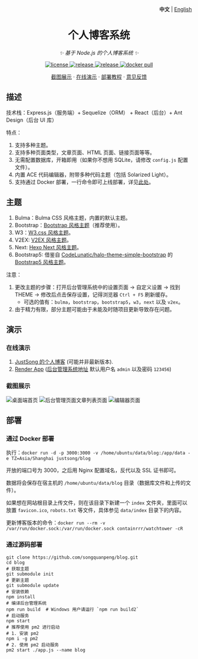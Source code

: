 <p align="right">
   <strong>中文</strong> | <a href="./README.en.md">English</a>
</p>

<div align="center">

# 个人博客系统

_✨ 基于 Node.js 的个人博客系统 ✨_

</div>

<p align="center">
  <a href="https://raw.githubusercontent.com/songquanpeng/blog/master/LICENSE">
    <img src="https://img.shields.io/github/license/songquanpeng/blog?color=brightgreen" alt="license">
  </a>
  <a href="https://github.com/songquanpeng/blog/releases/latest">
    <img src="https://img.shields.io/github/v/release/songquanpeng/blog?color=brightgreen&include_prereleases" alt="release">
  </a>
  <a href="https://github.com/songquanpeng/blog/releases/latest">
    <img src="https://img.shields.io/github/downloads/songquanpeng/blog/total?color=brightgreen&include_prereleases" alt="release">
  </a>
  <a href="https://hub.docker.com/repository/docker/justsong/blog">
    <img src="https://img.shields.io/docker/pulls/justsong/blog?color=brightgreen" alt="docker pull">
  </a>
</p>

<p align="center">
  <a href="#截图展示">截图展示</a>
  ·
  <a href="https://iamazing.cn/">在线演示</a>
  ·
  <a href="#部署">部署教程</a>
  ·
  <a href="https://github.com/songquanpeng/blog/issues">意见反馈</a>
</p>


## 描述
技术栈：Express.js（服务端）+ Sequelize（ORM） + React（后台）+ Ant Design（后台 UI 库）

特点：
1. 支持多种主题。
2. 支持多种页面类型，文章页面、HTML 页面、链接页面等等。
3. 无需配置数据库，开箱即用（如果你不想用 SQLite，请修改 `config.js` 配置文件）。
4. 内置 ACE 代码编辑器，附带多种代码主题（包括 Solarized Light）。
5. 支持通过 Docker 部署，一行命令即可上线部署，详见[此处](#部署)。

## 主题
1. Bulma：Bulma CSS 风格主题，内置的默认主题。
2. Bootstrap：[Bootstrap 风格主题](https://github.com/songquanpeng/blog-theme-bootstrap)（推荐使用）。
3. W3：[W3.css 风格主题](https://github.com/songquanpeng/blog-theme-w3)。
4. V2EX: [V2EX 风格主题](https://github.com/songquanpeng/blog-theme-v2ex)。
5. Next: [Hexo Next 风格主题](https://github.com/songquanpeng/blog-theme-next)。
6. Bootstrap5: 借鉴自 [CodeLunatic/halo-theme-simple-bootstrap](https://github.com/CodeLunatic/halo-theme-simple-bootstrap) 的 [Bootstrap5 风格主题](https://github.com/songquanpeng/blog-theme-bootstrap5)。

注意：
1. 更改主题的步骤：打开后台管理系统中的设置页面 -> 自定义设置 -> 找到 THEME -> 修改后点击保存设置，记得浏览器 `Ctrl + F5` 刷新缓存。
    + 可选的值有：`bulma`，`bootstrap`，`bootstrap5`，`w3`，`next` 以及 `v2ex`。
2. 由于精力有限，部分主题可能由于未能及时随项目更新导致存在问题。

## 演示
### 在线演示
1. [JustSong 的个人博客](https://iamazing.cn) (可能并非最新版本).
2. [Render App](https://nodejs-blog.onrender.com) ([后台管理系统地址](https://nodejs-blog.onrender.com/admin/) 默认用户名 `admin` 以及密码 `123456`)

### 截图展示
![桌面端首页](https://user-images.githubusercontent.com/39998050/108320215-76e02e00-71fd-11eb-8ecc-caeff90eb0da.png)
![后台管理页面文章列表页面](https://user-images.githubusercontent.com/39998050/108320192-6f208980-71fd-11eb-8e3d-92e61dce09e6.png)
![编辑器页面](https://user-images.githubusercontent.com/39998050/108320168-6465f480-71fd-11eb-8abd-f74588d9e39a.png)

## 部署
### 通过 Docker 部署
执行：`docker run -d -p 3000:3000 -v /home/ubuntu/data/blog:/app/data -e TZ=Asia/Shanghai justsong/blog`

开放的端口号为 3000，之后用 Nginx 配置域名，反代以及 SSL 证书即可。

数据将会保存在宿主机的 `/home/ubuntu/data/blog` 目录（数据库文件和上传的文件）。

如果想在网站根目录上传文件，则在该目录下新建一个 `index` 文件夹，里面可以放置 `favicon.ico`, `robots.txt` 等文件，具体参见 `data/index` 目录下的内容。

更新博客版本的命令：`docker run --rm -v /var/run/docker.sock:/var/run/docker.sock containrrr/watchtower -cR`

### 通过源码部署
```shell script
git clone https://github.com/songquanpeng/blog.git
cd blog
# 获取主题
git submodule init
# 更新主题
git submodule update
# 安装依赖
npm install
# 编译后台管理系统
npm run build  # Windows 用户请运行 `npm run build2`
# 启动服务
npm start
# 推荐使用 pm2 进行启动
# 1. 安装 pm2
npm i -g pm2
# 2. 使用 pm2 启动服务
pm2 start ./app.js --name blog
```
